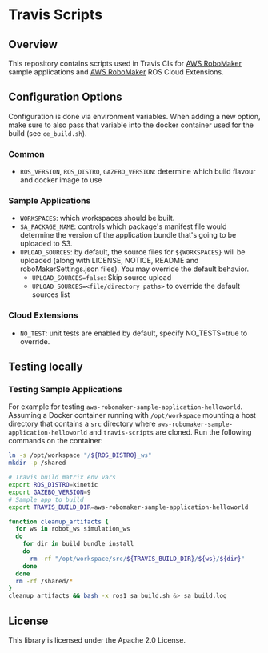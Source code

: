 # Travis Scripts

## Overview
This repository contains scripts used in Travis CIs for [AWS RoboMaker] sample applications and [AWS RoboMaker] ROS Cloud Extensions.

## Configuration Options

Configuration is done via environment variables. When adding a new option, make sure to also pass that variable into the docker container used for the build (see `ce_build.sh`).

### Common

* `ROS_VERSION`, `ROS_DISTRO`, `GAZEBO_VERSION`: determine which build flavour and docker image to use

### Sample Applications

* `WORKSPACES`: which workspaces should be built.
* `SA_PACKAGE_NAME`: controls which package's manifest file would determine the version of the application bundle that's going to be uploaded to S3.
* `UPLOAD_SOURCES`: by default, the source files for `${WORKSPACES}` will be uploaded (along with LICENSE, NOTICE, README and roboMakerSettings.json files). You may override the default behavior.
  * `UPLOAD_SOURCES=false`: Skip source upload
  * `UPLOAD_SOURCES=<file/directory paths>` to override the default sources list

### Cloud Extensions

* `NO_TEST`: unit tests are enabled by default, specify NO_TESTS=true to override.

## Testing locally

### Testing Sample Applications

For example for testing `aws-robomaker-sample-application-helloworld`. Assuming a Docker container running with `/opt/workspace` mounting a host directory that contains a `src` directory where `aws-robomaker-sample-application-helloworld` and `travis-scripts` are cloned. Run the following commands on the container:

```bash
ln -s /opt/workspace "/${ROS_DISTRO}_ws"
mkdir -p /shared

# Travis build matrix env vars
export ROS_DISTRO=kinetic
export GAZEBO_VERSION=9
# Sample app to build
export TRAVIS_BUILD_DIR=aws-robomaker-sample-application-helloworld

function cleanup_artifacts {
  for ws in robot_ws simulation_ws
  do
    for dir in build bundle install
    do
      rm -rf "/opt/workspace/src/${TRAVIS_BUILD_DIR}/${ws}/${dir}"
    done
  done
  rm -rf /shared/*
}
cleanup_artifacts && bash -x ros1_sa_build.sh &> sa_build.log
```

## License

This library is licensed under the Apache 2.0 License. 

[AWS RoboMaker]: https://github.com/aws-robotics
